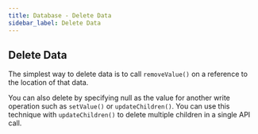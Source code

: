 ```yaml
---
title: Database - Delete Data
sidebar_label: Delete Data
---
```


## Delete Data 

The simplest way to delete data is to call `removeValue()` on a reference to 
the location of that data.

You can also delete by specifying null as the value for another write operation 
such as `setValue()` or `updateChildren()`. You can use this technique with 
`updateChildren()` to delete multiple children in a single API call.

